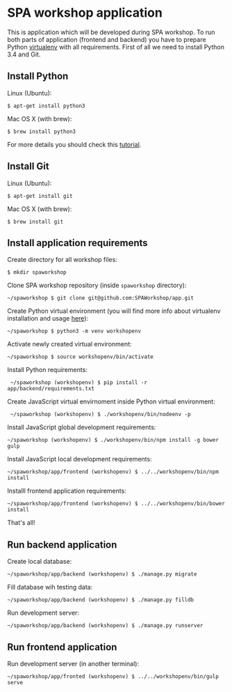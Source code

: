 # SPA workshop application

This is application which will be developed during SPA workshop. To run both
parts of application (frontend and backend) you have to prepare Python
[virtualenv](http://virtualenv.readthedocs.org) with all requirements. First
of all we need to install Python 3.4 and Git.

## Install Python

Linux (Ubuntu):

    $ apt-get install python3

Mac OS X (with brew):

    $ brew install python3

For more details you should check this
[tutorial](http://tutorial.djangogirls.org/python_installation/README.html).

## Install Git

Linux (Ubuntu):

    $ apt-get install git

Mac OS X (with brew):

    $ brew install git

## Install application requirements

Create directory for all workshop files:

    $ mkdir spaworkshop

Clone SPA workshop repository (inside `spaworkshop` directory):

    ~/spaworkshop $ git clone git@github.com:SPAWorkshop/app.git
    
Create Python virtual environment (you
will find more info about virtualenv installation and usage
[here](http://tutorial.djangogirls.org/django_installation/README.html)):

    ~/spaworkshop $ python3 -m venv workshopenv
    
Activate newly created virtual environment:
     
    ~/spaworkshop $ source workshopenv/bin/activate

Install Python requirements:

     ~/spaworkshop (workshopenv) $ pip install -r app/backend/requirements.txt
     
Create JavaScript virtual envirnoment inside Python virtual environment:

     ~/spaworkshop (workshopenv) $ ./workshopenv/bin/nodeenv -p
     
Install JavaScript global development requirements:
    
    ~/spaworkshop (workshopenv) $ ./workshopenv/bin/npm install -g bower gulp
    
Install JavaScript local development requirements:

    ~/spaworkshop/app/frontend (workshopenv) $ ../../workshopenv/bin/npm install

Installl frontend application requirements:

    ~/spaworkshop/app/frontend (workshopenv) $ ../../workshopenv/bin/bower install

That's all!

## Run backend application

Create local database:

    ~/spaworkshop/app/backend (workshopenv) $ ./manage.py migrate


Fill database wih testing data:

    ~/spaworkshop/app/backend (workshopenv) $ ./manage.py filldb


Run development server:

    ~/spaworkshop/app/backend (workshopenv) $ ./manage.py runserver


## Run frontend application

Run development server (in another terminal):

    ~/spaworkshop/app/fronted (workshopenv) $ ../../workshopenv/bin/gulp serve
